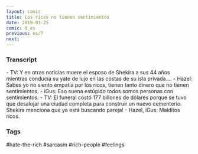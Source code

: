 ```yaml
---
layout: comic
title: Los ricos no tienen sentimientos
date: 2019-03-25
comic: 8_es
previous: es/7
next:
---
```


<h3>Transcript</h3>
<p>
    - TV: Y en otras noticias muere el esposo de Shekira a sus 44 años mientras conducía su yate de lujo en las costas de su isla privada....
      - Hazel: Sabes yo no siento empatía por los ricos, tienen tanto dinero que no tienen sentimientos.
    - iGus: Eso suena estúpido todos somos personas con sentimientos.
    - TV: El funeral costó 177 billones de dólares porque se tuvo que desalojar una ciudad completa para construir un nuevo cementerio. Shekira menciona que ya está buscando pareja!
    - Hazel, iGus: Malditos ricos.
</p>

<h3>Tags</h3>
<p>#hate-the-rich #sarcasm #rich-people #feelings</p>
